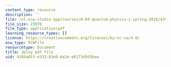 ```yaml
---
content_type: resource
description: ''
file: /ol-ocw-studio-app/courses/8-04-quantum-physics-i-spring-2016/4394a653e33383e06a2ee0173d9d56ea_EkpbxgEslE4.pdf
file_size: 23976
file_type: application/pdf
learning_resource_types: []
license: https://creativecommons.org/licenses/by-nc-sa/4.0/
ocw_type: OCWFile
resourcetype: Document
title: 3play pdf file
uid: 4394a653-e333-83e0-6a2e-e0173d9d56ea
---
```

